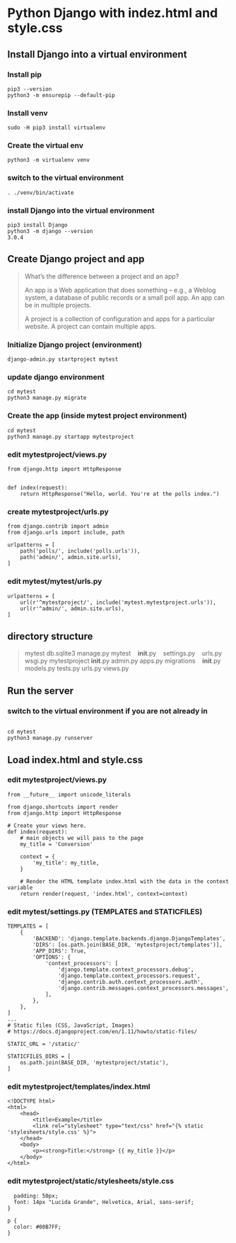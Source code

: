 # Python Django with indez.html and style.css

## Install Django into a virtual environment

### Install pip
```
pip3 --version
python3 -m ensurepip --default-pip
```

### Install venv
```
sudo -H pip3 install virtualenv
```

### Create the virtual env
```
python3 -m virtualenv venv
```

### switch to the virtual environment
```
. ./venv/bin/activate
```

### install Django into the virtual environment
```
pip3 install Django
python3 -m django --version
3.0.4
```

## Create Django project and app

>   What’s the difference between a project and an app?
>
>   An app is a Web application that does something – e.g., a Weblog system,
>   a database of public records or a small poll app. An app can be in
>   multiple projects.
>
>   A project is a collection of configuration and apps for a particular
>   website. A project can contain multiple apps.

### Initialize Django project (environment)
```
django-admin.py startproject mytest
```

### update django environment
```
cd mytest
python3 manage.py migrate 
```

### Create the app (inside mytest project environment) 
```
cd mytest
python3 manage.py startapp mytestproject
```

### edit mytestproject/views.py
```
from django.http import HttpResponse


def index(request):
    return HttpResponse("Hello, world. You're at the polls index.")
```

### create mytestproject/urls.py
```
from django.contrib import admin
from django.urls import include, path

urlpatterns = [
    path('polls/', include('polls.urls')),
    path('admin/', admin.site.urls),
]
```

### edit mytest/mytest/urls.py
```
urlpatterns = [
    url(r'^mytestproject/', include('mytest.mytestproject.urls')),
    url(r'^admin/', admin.site.urls),
]
```

## directory structure

>   mytest 
>       db.sqlite3
>       manage.py
>       mytest
>           __init__.py
>           settings.py
>           urls.py
>           wsgi.py
>       mytestproject
>           __init__.py
>           admin.py
>           apps.py
>           migrations
>               __init__.py
>           models.py
>           tests.py
>           urls.py
>           views.py

## Run the server

### switch to the virtual environment if you are not already in
```. ./venv/bin/activate

cd mytest
python3 manage.py runserver
```

## Load index.html and style.css

### edit mytestproject/views.py
```# -*- coding: utf-8 -*-
from __future__ import unicode_literals

from django.shortcuts import render
from django.http import HttpResponse

# Create your views here.
def index(request):
    # main objects we will pass to the page
    my_title = 'Conversion'

    context = {
        'my_title': my_title,
    }

    # Render the HTML template index.html with the data in the context variable
    return render(request, 'index.html', context=context)
```

### edit mytest/settings.py (TEMPLATES and STATICFILES)
```...
TEMPLATES = [
    {
        'BACKEND': 'django.template.backends.django.DjangoTemplates',
        'DIRS': [os.path.join(BASE_DIR, 'mytestproject/templates')],
        'APP_DIRS': True,
        'OPTIONS': {
            'context_processors': [
                'django.template.context_processors.debug',
                'django.template.context_processors.request',
                'django.contrib.auth.context_processors.auth',
                'django.contrib.messages.context_processors.messages',
            ],
        },
    },
]
...
# Static files (CSS, JavaScript, Images)
# https://docs.djangoproject.com/en/1.11/howto/static-files/

STATIC_URL = '/static/'

STATICFILES_DIRS = [
    os.path.join(BASE_DIR, 'mytestproject/static'),
]
```

### edit mytestproject/templates/index.html
```{% load static %}
<!DOCTYPE html>
<html>
    <head>
        <title>Example</title>
        <link rel="stylesheet" type="text/css" href="{% static 'stylesheets/style.css' %}">
    </head>
    <body>
        <p><strong>Title:</strong> {{ my_title }}</p>
    </body>
</html>
```

### edit mytestproject/static/stylesheets/style.css
```body {
  padding: 50px;
  font: 14px "Lucida Grande", Helvetica, Arial, sans-serif;
}

p {
  color: #00B7FF;
}
```
